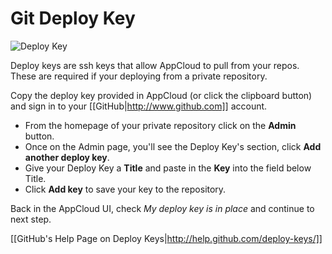 # Git Deploy Key

![Deploy Key]()

Deploy keys are ssh keys that allow AppCloud to pull from your repos. These are required if your deploying from a private repository.

Copy the deploy key provided in AppCloud (or click the clipboard button) and sign in to your [[GitHub|http://www.github.com]] account.

- From the homepage of your private repository click on the **Admin** button.
- Once on the Admin page, you'll see the Deploy Key's section, click **Add another deploy key**.
- Give your Deploy Key a **Title** and paste in the **Key** into the field below Title.
- Click **Add key** to save your key to the repository.

Back in the AppCloud UI, check *My deploy key is in place* and continue to next step.

[[GitHub's Help Page on Deploy Keys|http://help.github.com/deploy-keys/]]